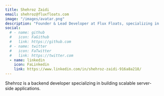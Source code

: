 ```yaml
---
title: Shehroz Zaidi
email: shehroz@fluxfloats.com
image: "/images/avatar.png"
description: "Founder & Lead Developer at Flux Floats, specializing in AI, blockchain, and scalable web applications."
social:
  # - name: github
  #   icon: FaGithub
  #   link: https://github.com
  # - name: twitter
  #   icon: FaTwitter
  #   link: https://twitter.com
  - name: linkedin
    icon: FaLinkedin
    link: https://www.linkedin.com/in/shehroz-zaidi-916a8a218/
---
```

Shehroz is a backend developer specializing in building scalable server-side applications.
